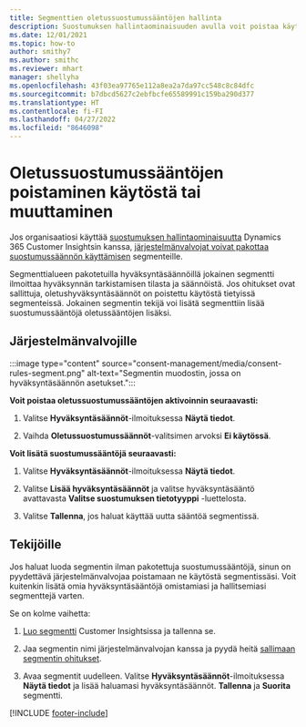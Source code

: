 ```yaml
---
title: Segmenttien oletussuostumussääntöjen hallinta
description: Suostumuksen hallintaominaisuuden avulla voit poistaa käytöstä oletussuostumussääntöjä tai muuttaa niitä, jos korvaukset on otettu käyttöön.
ms.date: 12/01/2021
ms.topic: how-to
author: smithy7
ms.author: smithc
ms.reviewer: mhart
manager: shellyha
ms.openlocfilehash: 43f03ea97765e112a8ea2a7da97cc548c8c84dfc
ms.sourcegitcommit: b7dbcd5627c2ebfbcfe65589991c159ba290d377
ms.translationtype: HT
ms.contentlocale: fi-FI
ms.lasthandoff: 04/27/2022
ms.locfileid: "8646098"
---
```

# <a name="disable-or-change-default-consent-rules"></a>Oletussuostumussääntöjen poistaminen käytöstä tai muuttaminen

Jos organisaatiosi käyttää [suostumuksen hallintaominaisuutta](consent-management/overview.md) Dynamics 365 Customer Insightsin kanssa, [järjestelmänvalvojat voivat pakottaa suostumussäännön käyttämisen](activate-consent.md) segmenteille. 

Segmenttialueen pakotetuilla hyväksyntäsäännöillä jokainen segmentti ilmoittaa hyväksynnän tarkistamisen tilasta ja säännöistä. Jos ohitukset ovat sallittuja, oletushyväksyntäsäännöt on poistettu käytöstä tietyissä segmenteissä. Jokainen segmentin tekijä voi lisätä segmenttiin lisää suostumussääntöjä oletussääntöjen lisäksi. 

## <a name="for-administrators"></a>Järjestelmänvalvojille

:::image type="content" source="consent-management/media/consent-rules-segment.png" alt-text="Segmentin muodostin, jossa on hyväksyntäsäännön asetukset.":::

**Voit poistaa oletussuostumussääntöjen aktivoinnin seuraavasti:**

1. Valitse **Hyväksyntäsäännöt**-ilmoituksessa **Näytä tiedot**. 

1. Vaihda **Oletussuostumussäännöt**-valitsimen arvoksi **Ei käytössä**.

**Voit lisätä suostumussääntöjä seuraavasti:**

1. Valitse **Hyväksyntäsäännöt**-ilmoituksessa **Näytä tiedot**. 

1. Valitse **Lisää hyväksyntäsäännöt** ja valitse hyväksyntäsääntö avattavasta **Valitse suostumuksen tietotyyppi** -luettelosta.

1. Valitse **Tallenna**, jos haluat käyttää uutta sääntöä segmentissä.

## <a name="for-contributors"></a>Tekijöille

Jos haluat luoda segmentin ilman pakotettuja suostumussääntöjä, sinun on pyydettävä järjestelmänvalvojaa poistamaan ne käytöstä segmentissäsi. Voit kuitenkin lisätä omia hyväksyntäsääntöjä omistamiasi ja hallitsemiasi segmenttejä varten.

Se on kolme vaihetta: 
1. [Luo segmentti](segments.md) Customer Insightsissa ja tallenna se. 

1. Jaa segmentin nimi järjestelmänvalvojan kanssa ja pyydä heitä [sallimaan segmentin ohitukset](activate-consent.md). 

1. Avaa segmentit uudelleen. Valitse **Hyväksyntäsäännöt**-ilmoituksessa **Näytä tiedot** ja lisää haluamasi hyväksyntäsäännöt. **Tallenna** ja **Suorita** segmentti.



[!INCLUDE [footer-include](includes/footer-banner.md)] 
